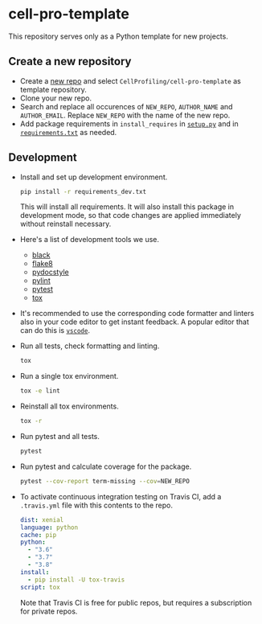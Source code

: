 # cell-pro-template

This repository serves only as a Python template for new projects.

## Create a new repository

- Create a [new repo](https://github.com/new) and select `CellProfiling/cell-pro-template` as template repository.
- Clone your new repo.
- Search and replace all occurences of `NEW_REPO`, `AUTHOR_NAME` and `AUTHOR_EMAIL`. Replace `NEW_REPO` with the name of the new repo.
- Add package requirements in `install_requires` in [`setup.py`](setup.py) and in [`requirements.txt`](requirements.txt) as needed.

## Development

- Install and set up development environment.

  ```sh
  pip install -r requirements_dev.txt
  ```

  This will install all requirements.
It will also install this package in development mode, so that code changes are applied immediately without reinstall necessary.

- Here's a list of development tools we use.
  - [black](https://pypi.org/project/black/)
  - [flake8](https://pypi.org/project/flake8/)
  - [pydocstyle](https://pypi.org/project/pydocstyle/)
  - [pylint](https://pypi.org/project/pylint/)
  - [pytest](https://pypi.org/project/pytest/)
  - [tox](https://pypi.org/project/tox/)
- It's recommended to use the corresponding code formatter and linters also in your code editor to get instant feedback. A popular editor that can do this is [`vscode`](https://code.visualstudio.com/).
- Run all tests, check formatting and linting.

  ```sh
  tox
  ```

- Run a single tox environment.

  ```sh
  tox -e lint
  ```

- Reinstall all tox environments.

  ```sh
  tox -r
  ```

- Run pytest and all tests.

  ```sh
  pytest
  ```

- Run pytest and calculate coverage for the package.

  ```sh
  pytest --cov-report term-missing --cov=NEW_REPO
  ```

- To activate continuous integration testing on Travis CI, add a `.travis.yml` file with this contents to the repo.

  ```yaml
  dist: xenial
  language: python
  cache: pip
  python:
    - "3.6"
    - "3.7"
    - "3.8"
  install:
    - pip install -U tox-travis
  script: tox
  ```

  Note that Travis CI is free for public repos, but requires a subscription for private repos.
